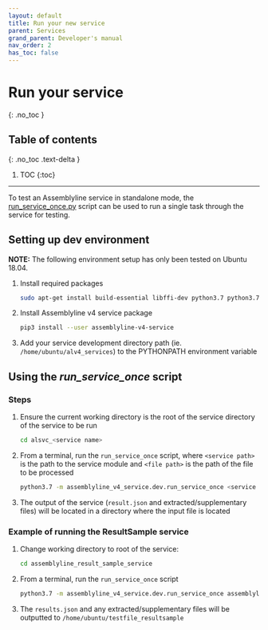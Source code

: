 ```yaml
---
layout: default
title: Run your new service
parent: Services
grand_parent: Developer's manual
nav_order: 2
has_toc: false
---
```


# Run your service
{: .no_toc }


## Table of contents
{: .no_toc .text-delta }

1. TOC
{:toc}

---

To test an Assemblyline service in standalone mode, the
[run_service_once.py](https://bitbucket.org/cse-assemblyline/alv4_service/src/master/dev/run_service_once.py) script
can be used to run a single task through the service for testing.

## Setting up dev environment
**NOTE:** The following environment setup has only been tested on Ubuntu 18.04.

1. Install required packages

    ```bash
    sudo apt-get install build-essential libffi-dev python3.7 python3.7-dev python3-pip automake autoconf libtool
    ```
    
2. Install Assemblyline v4 service package

    ```bash
    pip3 install --user assemblyline-v4-service
    ```
    
3. Add your service development directory path (ie. `/home/ubuntu/alv4_services`) to the PYTHONPATH environment variable

## Using the *run_service_once* script
### Steps
1. Ensure the current working directory is the root of the service directory of the service to be run

    ```bash
    cd alsvc_<service name>
   ```
   
2. From a terminal, run the `run_service_once` script, where `<service path>` is the path to the service module and `<file path>` is the path of the file to be processed

    ```bash
   python3.7 -m assemblyline_v4_service.dev.run_service_once <service path> <file path>
   ```
   
3. The output of the service (`result.json` and extracted/supplementary files) will be located in a directory where the
   input file is located 
   
### Example of running the ResultSample service
1. Change working directory to root of the service:

    ```bash
   cd assemblyline_result_sample_service
   ```
   
2. From a terminal, run the `run_service_once` script

    ```bash
    python3.7 -m assemblyline_v4_service.dev.run_service_once assemblyline_result_sample_service.result_sample.ResultSample /home/ubuntu/testfile.doc
   ```
   
3. The `results.json` and any extracted/supplementary files will be outputted to `/home/ubuntu/testfile_resultsample`
